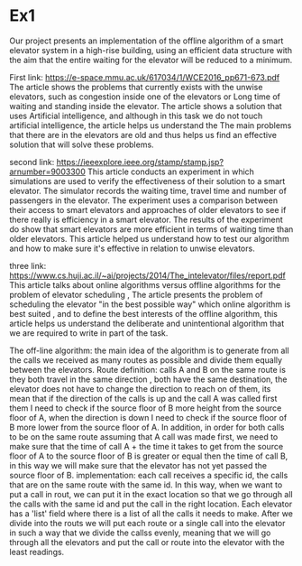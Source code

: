 # Ex1
Our project presents an implementation of the offline algorithm of a smart elevator system in a high-rise building, using an efficient data structure with the aim that the entire waiting for the elevator will be reduced to a minimum.

First link: https://e-space.mmu.ac.uk/617034/1/WCE2016_pp671-673.pdf The article shows the problems that currently exists with the unwise elevators, such as congestion inside one of the elevators or Long time of waiting and standing inside the elevator. The article shows a solution that uses Artificial intelligence, and although in this task we do not touch artificial intelligence, the article helps us understand the The main problems that there are in the elevators are old and thus helps us find an effective solution that will solve these problems.

second link: https://ieeexplore.ieee.org/stamp/stamp.jsp?arnumber=9003300 This article conducts an experiment in which simulations are used to verify the effectiveness of their solution to a smart elevator. The simulator records the waiting time, travel time and number of passengers in the elevator. The experiment uses a comparison between their access to smart elevators and approaches of older elevators to see if there really is efficiency in a smart elevator. The results of the experiment do show that smart elevators are more efficient in terms of waiting time than older elevators. This article helped us understand how to test our algorithm and how to make sure it's effective in relation to unwise elevators.

three link: https://www.cs.huji.ac.il/~ai/projects/2014/The_intelevator/files/report.pdf This article talks about online algorithms versus offline algorithms for the problem of elevator scheduling , The article presents the problem of scheduling the elevator "in the best possible way" which online algorithm is best suited , and to define the best interests of the offline algorithm, this article helps us understand the deliberate and unintentional algorithm that we are required to write in part of the task.

The off-line algorithm: the main idea of the algorithm is to generate from all the calls we received as many routes as possible and divide them equally between the elevators.
Route definition: calls A and B on the same route is they both travel in the same direction , both have the same destination, the elevator does not have to change the direction to reach on of them, its mean that if the direction of the calls is up and the call A was called first them I need to check if the source floor of B more height from the source floor of A, when the direction is down I need to check  if the source floor of B more lower from the source floor of A.
In addition, in order for both calls to be on the same route assuming that A call was made first, we need to make sure that the time of call A + the time it takes to get from the source floor of A to the source floor of B is greater or equal then the time of call B, in this way we will make sure that the elevator has not yet passed the source floor of B.
implementation: each call receives a specific id, the calls that are on the same route with the same id. In this way, when we want to put a call in rout, we can put it in the exact location so that we go through all the calls with the same id and put the call in the right location.
Each elevator has a 'list' field where there is a list of all the calls it needs to make.
After we divide into the routs we will put each route or a single call into the elevator in such a way that we divide the callss evenly, meaning that we will go through all the elevators and put the call or route into the elevator with the least readings.

